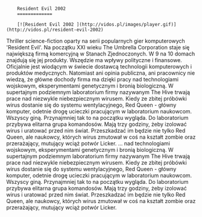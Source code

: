 
        Resident Evil 2002 
        =============
        
        [![Resident Evil 2002 ](http://vidos.pl/images/player.gif)](http://vidos.pl/resident-evil-2002)
        
        
 Thriller science-fiction oparty na serii popularnych gier komputerowych 'Resident Evil'. Na początku XXI wieku The Umbrella Corporation staje się największą firmą komercyjną w Stanach Zjednoczonych. W 9 na 10 domach znajdują się jej produkty. Wszędzie ma wpływy polityczne i finansowe. Oficjalnie jest wiodącym w świecie dostawcą technologii komputerowych i produktów medycznych. Natomiast ani opinia publiczna, ani pracownicy nie wiedzą, że główne dochody firma ma dzięki pracy nad technologiami wojskowym, eksperymentami genetycznym i bronią biologiczną. W supertajnym podziemnym laboratorium firmy nazywanym The Hive trwają prace nad niezwykle niebezpiecznym wirusem. Kiedy ze zbitej próbówki wirus dostanie się do systemu wentylacyjnego, Red Queen - główny komputer, odetnie drogę ucieczki pracującym w laboratorium naukowcom. Wszyscy giną. Przynajmniej tak to na początku wygląda. Do laboratorium przybywa elitarna grupa komandosów. Mają trzy godziny, żeby izolować wirus i uratować przed nim świat. Przeszkadzać im będzie nie tylko Red Queen, ale naukowcy, których wirus zmutował w coś na kształt zombie oraz przerażający, mutujący wciąż potwór Licker.  ... nad technologiami wojskowym, eksperymentami genetycznym i bronią biologiczną. W supertajnym podziemnym laboratorium firmy nazywanym The Hive trwają prace nad niezwykle niebezpiecznym wirusem. Kiedy ze zbitej próbówki wirus dostanie się do systemu wentylacyjnego, Red Queen - główny komputer, odetnie drogę ucieczki pracującym w laboratorium naukowcom. Wszyscy giną. Przynajmniej tak to na początku wygląda. Do laboratorium przybywa elitarna grupa komandosów. Mają trzy godziny, żeby izolować wirus i uratować przed nim świat. Przeszkadzać im będzie nie tylko Red Queen, ale naukowcy, których wirus zmutował w coś na kształt zombie oraz przerażający, mutujący wciąż potwór Licker.
    